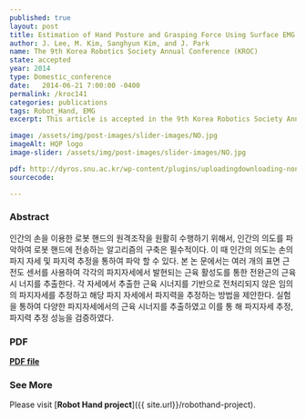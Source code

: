 ```yaml
---
published: true
layout: post
title: Estimation of Hand Posture and Grasping Force Using Surface EMG
author: J. Lee, M. Kim, Sanghyun Kim, and J. Park
name: The 9th Korea Robotics Society Annual Conference (KROC)
state: accepted
year: 2014
type: Domestic_conference
date:   2014-06-21 7:00:00 -0400
permalink: /kroc141
categories: publications
tags: Robot_Hand, EMG
excerpt: This article is accepted in the 9th Korea Robotics Society Annual Conference (KROC).

image: /assets/img/post-images/slider-images/NO.jpg
imageAlt: HQP logo
image-slider: /assets/img/post-images/slider-images/NO.jpg

pdf: http://dyros.snu.ac.kr/wp-content/plugins/uploadingdownloading-non-latin-filename/download.php?id=2295
sourcecode: 

---
```


### Abstract
인간의 손을 이용한 로봇 핸드의 원격조작을 원활히 수행하기 위해서, 인간의 의도를 파악하여 로봇 핸드에 전송하는
알고리즘의 구축은 필수적이다. 이 때 인간의 의도는 손의 파지 자세 및 파지력 추정을 통하여 파악 할 수 있다. 본 논
문에서는 여러 개의 표면 근전도 센서를 사용하여 각각의 파지자세에서 발현되는 근육 활성도를 통한 전완근의 근육 시
너지를 추출한다. 각 자세에서 추출한 근육 시너지를 기반으로 전처리되지 않은 임의의 파지자세를 추정하고 해당 파지
자세에서 파지력을 추정하는 방법을 제안한다. 실험을 통하여 다양한 파지자세에서의 근육 시너지를 추출하였고 이를 통
해 파지자세 추정, 파지력 추정 성능을 검증하였다.

### PDF 
[**PDF file**](http://dyros.snu.ac.kr/wp-content/plugins/uploadingdownloading-non-latin-filename/download.php?id=2295)

### See More
Please visit [**Robot Hand project**]({{ site.url}}/robothand-project).


